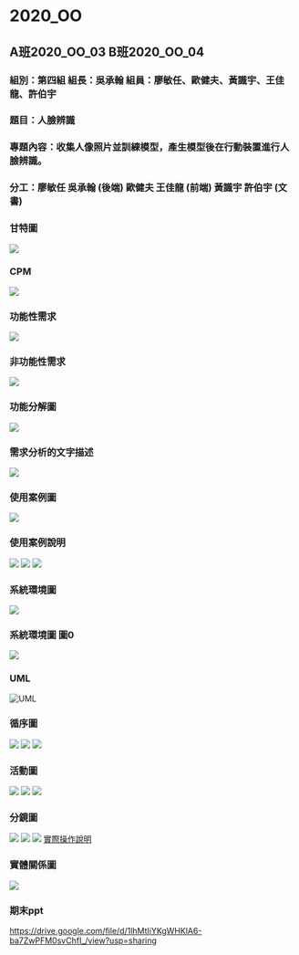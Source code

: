 # 2020_OO

## A班2020_OO_03 B班2020_OO_04

### 組別：第四組 組長：吳承翰 組員：廖敏任、歐健夫、黃識宇、王佳龍、許伯宇
### 題目：人臉辨識
### 專題內容：收集人像照片並訓練模型，產生模型後在行動裝置進行人臉辨識。
### 分工：廖敏任 吳承翰 (後端) 歐健夫 王佳龍 (前端) 黃識宇 許伯宇 (文書)
      


### 甘特圖
![](甘特圖.png)

### CPM
![](CPM.png)

### 功能性需求
![](功能性需求.png)

### 非功能性需求
![](非功能性需求.png)

### 功能分解圖
![](功能分解圖.png)

### 需求分析的文字描述
![](需求分析的文字描述.png)

### 使用案例圖
![](使用案例圖.png)

### 使用案例說明
![](使用案例說明1.png)
![](使用案例說明2.png)
![](使用案例說明3.png)

### 系統環境圖
![](系統環境圖.png)

### 系統環境圖 圖0
![](系統環境圖0.png)

### UML
![UML](UML.png)

### 循序圖
![](循序圖1.png)
![](循序圖2.png)
![](循序圖3.png)

### 活動圖
![](活動圖1.png)
![](活動圖2.png)
![](活動圖3.png)

### 分鏡圖
![](輸入欄位.png)
![](按鈕介紹.png)
![](hw5.png)
[實際操作說明](https://youtu.be/TQblnyCNGOA)

### 實體關係圖
![](實體關係圖.png)

### 期末ppt

https://drive.google.com/file/d/1lhMtIiYKgWHKlA6-ba7ZwPFM0svChfI_/view?usp=sharing
